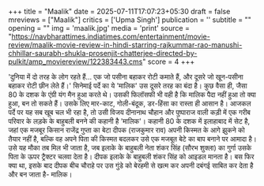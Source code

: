 +++
title = "Maalik"
date = 2025-07-11T17:07:23+05:30
draft = false
mreviews = ["Maalik"]
critics = ['Upma Singh']
publication = ''
subtitle = ""
opening = ""
img = 'maalik.jpg'
media = 'print'
source = "https://navbharattimes.indiatimes.com/entertainment/movie-review/maalik-movie-review-in-hindi-starring-rajkummar-rao-manushi-chhillar-saurabh-shukla-prosenjit-chatterjee-directed-by-pulkit/amp_moviereview/122383443.cms"
score = 4
+++

'दुनिया में दो तरह के लोग रहते हैं… एक जो पसीना बहाकर रोटी कमाते हैं, और दूसरे जो खून-पसीना बहाकर रोटी छीन लेते हैं।' सिनेमाई पर्दे का ये 'मालिक' उस दूसरे तरह का बंदा है। कुछ वैसा ही, जैसा 80 के दशक के एंग्री यंग मैन हुआ करते थे। उसकी फिलॉसफी भी वही है कि मालिक पैदा नहीं हुआ तो क्या हुआ, बन तो सकते हैं। उसके लिए मार-काट, गोली-बंदूक, डर-हिंसा का रास्‍ता ही आसान है। आजकल पर्दे पर यह सब खूब चल भी रहा है, तो उसी विजय दीनानाथ चौहान और पुष्‍पाराज वाली कड़ी में एक गरीब परिवार के लड़के के बाहुबली बनने की कहानी है 'मालिक'। कहानी 80 के दशक में इलाहाबाद में सेट है, जहां एक मजबूर किसान राजेंद्र गुप्ता का बेटा दीपक (राजकुमार राव) अपनी किस्मत के आगे झुकने को तैयार नहीं है, बल्कि वह अपने पिता की किस्मत बदलकर उसे एक मजबूत बेटे का बाप बनाने पर आमादा है। उसे यह मौका तब मिल भी जाता है, जब इलाके के बाहुबली नेता शंकर सिंह (सौरभ शुक्ला) का गुर्गा उसके पिता के ऊपर ट्रैक्टर चलवा देता है। दीपक इलाके के बाहुबली शंकर सिंह को आइडल मानता है। बस फिर क्या था, इसके बाद दीपक बीच चौराहे पर उस गुंडे को बेरहमी से खत्म कर अपनी दबंगई साबित कर देता है और बन जाता है- मालिक।
